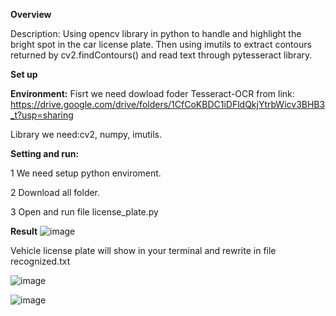 **Overview**

Description: Using opencv library in python to handle and highlight the bright spot in the car license plate. Then using imutils to extract contours returned by cv2.findContours() and read text through pytesseract library.

 **Set up**

 **Environment:**
 Fisrt we need dowload foder Tesseract-OCR from link:
 https://drive.google.com/drive/folders/1CfCoKBDC1iDFldQkjYtrbWicv3BHB3_t?usp=sharing
 
Library we need:cv2, numpy, imutils.

**Setting and run:**

1 We need setup python enviroment.

2 Download all folder.

3 Open and run file license_plate.py



**Result**
![image](https://github.com/datt46999/-Extract-car-license-plate-features/assets/125117718/d3cda3f7-fc23-433c-be52-7a877e4bc8f2)

Vehicle license plate will show in your terminal and rewrite in file recognized.txt

![image](https://github.com/datt46999/-Extract-car-license-plate-features/assets/125117718/469c334a-0567-467b-b505-0e7ae3766ae6)


![image](https://github.com/datt46999/-Extract-car-license-plate-features/assets/125117718/c4534829-7405-4bc3-9651-c25bce2cd56a)

